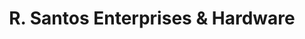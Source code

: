 ---
title: "R. Santos Enterprises & Hardware"
url: /san-agustin-hagonoy/r-santos-enterprises-und-hardware/
shop: Eisenwaren
---